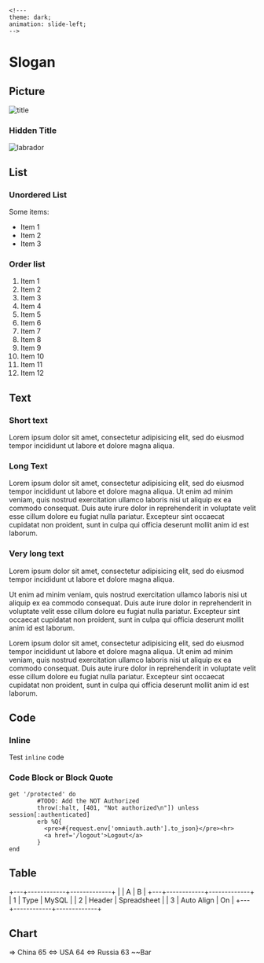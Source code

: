 ```
<!---
theme: dark;
animation: slide-left;
-->
```

# Slogan

## Picture

![title](http://slidown.getfiles.info/users/hf/first-monday.jpg)

### Hidden Title ###

![labrador](http://slidown.getfiles.info/users/hf/labrador.jpg)

## List

### Unordered List

Some items:

- Item 1
- Item 2
- Item 3

### Order list

1. Item 1
2. Item 2
3. Item 3
4. Item 4
5. Item 5
6. Item 6
7. Item 7
8. Item 8
9. Item 9
10. Item 10
11. Item 11
12. Item 12

## Text

### Short text

Lorem ipsum dolor sit amet, consectetur adipisicing elit, sed do eiusmod tempor incididunt ut labore et dolore magna aliqua.

### Long Text

Lorem ipsum dolor sit amet, consectetur adipisicing elit, sed do eiusmod tempor incididunt ut labore et dolore magna aliqua. Ut enim ad minim veniam, quis nostrud exercitation ullamco laboris nisi ut aliquip ex ea commodo consequat. Duis aute irure dolor in reprehenderit in voluptate velit esse cillum dolore eu fugiat nulla pariatur. Excepteur sint occaecat cupidatat non proident, sunt in culpa qui officia deserunt mollit anim id est laborum.

### Very long text

Lorem ipsum dolor sit amet, consectetur adipisicing elit, sed do eiusmod tempor incididunt ut labore et dolore magna aliqua. 

Ut enim ad minim veniam, quis nostrud exercitation ullamco laboris nisi ut aliquip ex ea commodo consequat. Duis aute irure dolor in reprehenderit in voluptate velit esse cillum dolore eu fugiat nulla pariatur. Excepteur sint occaecat cupidatat non proident, sunt in culpa qui officia deserunt mollit anim id est laborum.

Lorem ipsum dolor sit amet, consectetur adipisicing elit, sed do eiusmod tempor incididunt ut labore et dolore magna aliqua. Ut enim ad minim veniam, quis nostrud exercitation ullamco laboris nisi ut aliquip ex ea commodo consequat. Duis aute irure dolor in reprehenderit in voluptate velit esse cillum dolore eu fugiat nulla pariatur. Excepteur sint occaecat cupidatat non proident, sunt in culpa qui officia deserunt mollit anim id est laborum.

## Code

### Inline

Test `inline` code

### Code Block or Block Quote

```
get '/protected' do
	    #TODO: Add the NOT Authorized 
	    throw(:halt, [401, "Not authorized\n"]) unless session[:authenticated]
	    erb %Q{
	      <pre>#{request.env['omniauth.auth'].to_json}</pre><hr>
	      <a href='/logout'>Logout</a>
	    }
end
```

## Table

+---+------------+-------------+
|   |     A      |      B      |
+---+------------+-------------+
| 1 | Type       | MySQL       |
| 2 | Header     | Spreadsheet |
| 3 | Auto Align | On          |
+---+------------+-------------+

## Chart

=> China 65 <=> USA 64 <=> Russia 63 ~~Bar
